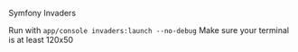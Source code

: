 Symfony Invaders

Run with `app/console invaders:launch --no-debug`
Make sure your terminal is at least 120x50

